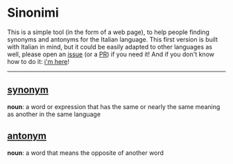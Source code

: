 # Sinonimi
This is a simple tool (in the form of a web page), to help people finding synonyms and antonyms for the Italian language.
This first version is built with Italian in mind, but it could be easily adapted to other languages as well, please open an [issue](https://github.com/ildede/sinonimi/issues) (or a [PR](https://github.com/ildede/sinonimi/pulls)) if you need it!
And if you don't know how to do it: [i'm here](https://bit.ly/m/pedron-dev)!

---
## [synonym](https://www.oxfordlearnersdictionaries.com/us/definition/english/synonym)
**noun**: a word or expression that has the same or nearly the same meaning as another in the same language

## [antonym](https://www.oxfordlearnersdictionaries.com/us/definition/english/antonym)
**noun**: a word that means the opposite of another word
